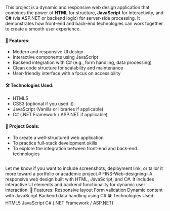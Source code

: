 This project is a dynamic and responsive web design application that combines the power of **HTML** for structure, **JavaScript** for interactivity, and **C#** (via ASP.NET or backend logic) for server-side processing. It demonstrates how front-end and back-end technologies can work together to create a smooth user experience.

#### 🚀 Features:
- Modern and responsive UI design  
- Interactive components using JavaScript  
- Backend integration with C# (e.g., form handling, data processing)  
- Clean code structure for scalability and maintenance  
- User-friendly interface with a focus on accessibility  

#### 🛠️ Technologies Used:
- HTML5  
- CSS3 (optional if you used it)  
- JavaScript (Vanilla or libraries if applicable)  
- C# (.NET Framework / ASP.NET if applicable)

#### 📁 Project Goals:
- To create a well-structured web application  
- To practice full-stack development skills  
- To explore the integration between front-end and back-end technologies  

---

Let me know if you want to include screenshots, deployment link, or tailor it more toward a portfolio or academic project.# FINS-Web-designing-
A responsive web design built with HTML, JavaScript, and C#. It includes interactive UI elements and backend functionality for dynamic user interaction.  🔹 Features: Responsive layout  Form validation  Dynamic content with JavaScript  Backend data handling using C#  🛠️ Technologies Used: HTML5  JavaScript  C# (.NET Framework / ASP.NET)
